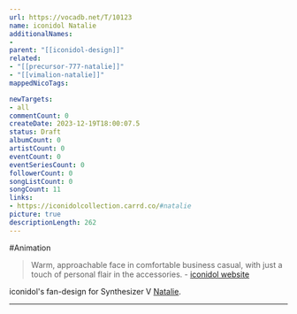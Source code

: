 ```yaml
---
url: https://vocadb.net/T/10123
name: iconidol Natalie
additionalNames: 
- 
parent: "[[iconidol-design]]"
related:
- "[[precursor-777-natalie]]"
- "[[vimalion-natalie]]"
mappedNicoTags:

newTargets:
- all
commentCount: 0
createDate: 2023-12-19T18:00:07.5
status: Draft
albumCount: 0
artistCount: 0
eventCount: 0
eventSeriesCount: 0
followerCount: 0
songListCount: 0
songCount: 11
links: 
- https://iconidolcollection.carrd.co/#natalie
picture: true
descriptionLength: 262
---
```


#Animation

>Warm, approachable face in comfortable business casual, with just a touch of personal flair in the accessories.
\- [iconidol website](https://iconidolcollection.carrd.co/#natalie)

iconidol's fan-design for Synthesizer V [Natalie](https://vocadb.net/Ar/109075).

---

